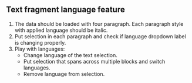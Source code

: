 ## Text fragment language feature

1. The data should be loaded with four paragraph. Each paragraph style with applied language should be italic.
2. Put selection in each paragraph and check if language dropdown label is changing properly.
3. Play with languages:
	* Change language of the text selection.
	* Put selection that spans across multiple blocks and switch languages.
	* Remove language from selection.
